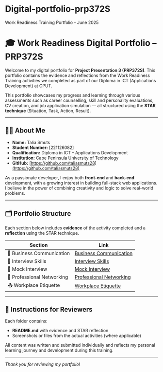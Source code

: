 # Digital-portfolio-prp372S
Work Readiness Training Portfolio - June 2025
# 🎓 Work Readiness Digital Portfolio – PRP372S

Welcome to my digital portfolio for **Project Presentation 3 (PRP372S)**. This portfolio contains the evidence and reflections from the Work Readiness Training activities we completed as part of our Diploma in ICT (Applications Development) at CPUT.

This portfolio showcases my progress and learning through various assessments such as career counselling, skill and personality evaluations, CV creation, and job application simulation — all structured using the **STAR technique** (Situation, Task, Action, Result).

---

## 👩‍🎓 About Me

- **Name:** Talia Smuts  
- **Student Number:** [221126082]  
- **Qualification:** Diploma in ICT – Applications Development  
- **Institution:** Cape Peninsula University of Technology  
- **GitHub:** [https://github.com/taliasmuts28](https://github.com/taliasmuts28)  

As a passionate developer, I enjoy both **front-end** and **back-end** development, with a growing interest in building full-stack web applications. I believe in the power of combining creativity and logic to solve real-world problems.

---

## 🗂️ Portfolio Structure

Each section below includes **evidence** of the activity completed and a **reflection** using the STAR technique.

| Section                  | Link                                      |
|--------------------------|-------------------------------------------|
| 📘 Business Communication    | [Business Communication](./Business-Communication/) |
| 🧠 Interview Skills     | [Interview Skills](./Interview-Skills/)   |
| 🌟 Mock Interview | [Mock Interview](./Mock-Interview/) |
| 📄 Professional Networking     | [Professional Networking](./Professional-Networking/)                               |
| 📤 Workplace Etiquette         | [Workplace Etiquette](./Workplace-Etiquette/)         |


---

## 📌 Instructions for Reviewers

Each folder contains:
- **README.md** with evidence and STAR reflection  
- Screenshots or files from the actual activities (where applicable)

All content was written and submitted individually and reflects my personal learning journey and development during this training.

---

_Thank you for reviewing my portfolio!_
